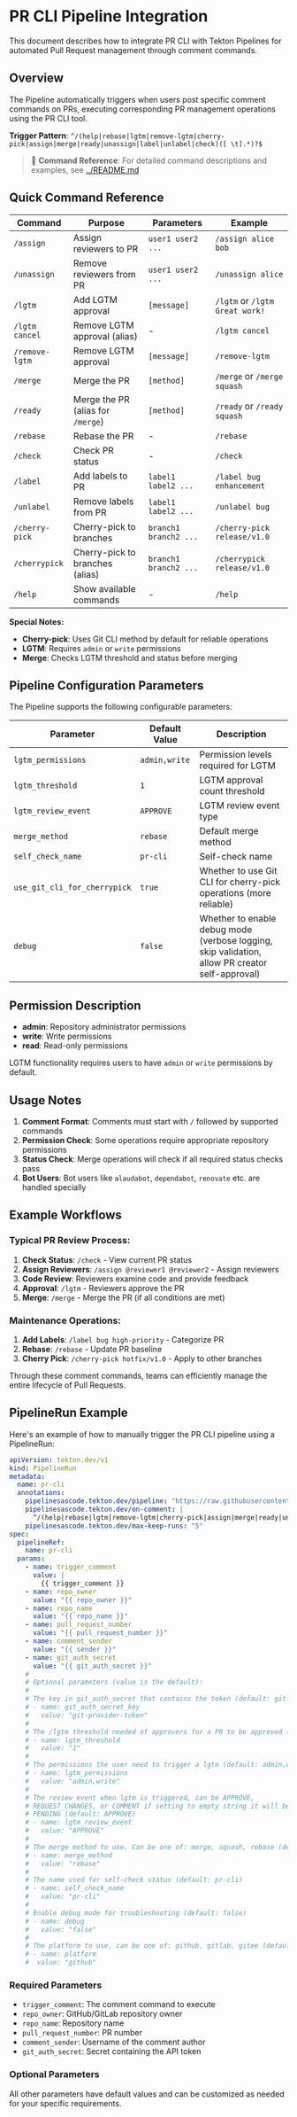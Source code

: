 # PR CLI Pipeline Integration

This document describes how to integrate PR CLI with Tekton Pipelines for automated Pull Request management through comment commands.

## Overview

The Pipeline automatically triggers when users post specific comment commands on PRs, executing corresponding PR management operations using the PR CLI tool.

**Trigger Pattern**: `^/(help|rebase|lgtm|remove-lgtm|cherry-pick|assign|merge|ready|unassign|label|unlabel|check)([ \t].*)?$`

> 📘 **Command Reference**: For detailed command descriptions and examples, see [../README.md](../README.md#supported-commands)

## Quick Command Reference

| Command | Purpose | Parameters | Example |
|---------|---------|------------|---------|
| `/assign` | Assign reviewers to PR | `user1 user2 ...` | `/assign alice bob` |
| `/unassign` | Remove reviewers from PR | `user1 user2 ...` | `/unassign alice` |
| `/lgtm` | Add LGTM approval | `[message]` | `/lgtm` or `/lgtm Great work!` |
| `/lgtm cancel` | Remove LGTM approval (alias) | - | `/lgtm cancel` |
| `/remove-lgtm` | Remove LGTM approval | `[message]` | `/remove-lgtm` |
| `/merge` | Merge the PR | `[method]` | `/merge` or `/merge squash` |
| `/ready` | Merge the PR (alias for `/merge`) | `[method]` | `/ready` or `/ready squash` |
| `/rebase` | Rebase the PR | - | `/rebase` |
| `/check` | Check PR status | - | `/check` |
| `/label` | Add labels to PR | `label1 label2 ...` | `/label bug enhancement` |
| `/unlabel` | Remove labels from PR | `label1 label2 ...` | `/unlabel bug` |
| `/cherry-pick` | Cherry-pick to branches | `branch1 branch2 ...` | `/cherry-pick release/v1.0` |
| `/cherrypick` | Cherry-pick to branches (alias) | `branch1 branch2 ...` | `/cherrypick release/v1.0` |
| `/help` | Show available commands | - | `/help` |

**Special Notes:**
- **Cherry-pick**: Uses Git CLI method by default for reliable operations
- **LGTM**: Requires `admin` or `write` permissions
- **Merge**: Checks LGTM threshold and status before merging

## Pipeline Configuration Parameters

The Pipeline supports the following configurable parameters:

| Parameter | Default Value | Description |
|-----------|---------------|-------------|
| `lgtm_permissions` | `admin,write` | Permission levels required for LGTM |
| `lgtm_threshold` | `1` | LGTM approval count threshold |
| `lgtm_review_event` | `APPROVE` | LGTM review event type |
| `merge_method` | `rebase` | Default merge method |
| `self_check_name` | `pr-cli` | Self-check name |
| `use_git_cli_for_cherrypick` | `true` | Whether to use Git CLI for cherry-pick operations (more reliable) |
| `debug` | `false` | Whether to enable debug mode (verbose logging, skip validation, allow PR creator self-approval) |

## Permission Description

- **admin**: Repository administrator permissions
- **write**: Write permissions
- **read**: Read-only permissions

LGTM functionality requires users to have `admin` or `write` permissions by default.

## Usage Notes

1. **Comment Format**: Comments must start with `/` followed by supported commands
2. **Permission Check**: Some operations require appropriate repository permissions
3. **Status Check**: Merge operations will check if all required status checks pass
4. **Bot Users**: Bot users like `alaudabot`, `dependabot`, `renovate` etc. are handled specially

## Example Workflows

### Typical PR Review Process:

1. **Check Status**: `/check` - View current PR status
2. **Assign Reviewers**: `/assign @reviewer1 @reviewer2` - Assign reviewers
3. **Code Review**: Reviewers examine code and provide feedback
4. **Approval**: `/lgtm` - Reviewers approve the PR
5. **Merge**: `/merge` - Merge the PR (if all conditions are met)

### Maintenance Operations:

1. **Add Labels**: `/label bug high-priority` - Categorize PR
2. **Rebase**: `/rebase` - Update PR baseline
3. **Cherry Pick**: `/cherry-pick hotfix/v1.0` - Apply to other branches

Through these comment commands, teams can efficiently manage the entire lifecycle of Pull Requests.

## PipelineRun Example

Here's an example of how to manually trigger the PR CLI pipeline using a PipelineRun:

```yaml
apiVersion: tekton.dev/v1
kind: PipelineRun
metadata:
  name: pr-cli
  annotations:
    pipelinesascode.tekton.dev/pipeline: "https://raw.githubusercontent.com/AlaudaDevops/toolbox/main/pr-cli/pipeline/pr-cli.yaml"
    pipelinesascode.tekton.dev/on-comment: |
      ^/(help|rebase|lgtm|remove-lgtm|cherry-pick|assign|merge|ready|unassign|label|unlabel|check)([ \t].*)?$
    pipelinesascode.tekton.dev/max-keep-runs: "5"
spec:
  pipelineRef:
    name: pr-cli
  params:
    - name: trigger_comment
      value: |
        {{ trigger_comment }}
    - name: repo_owner
      value: "{{ repo_owner }}"
    - name: repo_name
      value: "{{ repo_name }}"
    - name: pull_request_number
      value: "{{ pull_request_number }}"
    - name: comment_sender
      value: "{{ sender }}"
    - name: git_auth_secret
      value: "{{ git_auth_secret }}"
    #
    # Optional parameters (value is the default):
    #
    # The key in git_auth_secret that contains the token (default: git-provider-token)
    # - name: git_auth_secret_key
    #   value: "git-provider-token"
    #
    # The /lgtm threshold needed of approvers for a PR to be approved (default: 1)
    # - name: lgtm_threshold
    #   value: "1"
    #
    # The permissions the user need to trigger a lgtm (default: admin,write)
    # - name: lgtm_permissions
    #   value: "admin,write"
    #
    # The review event when lgtm is triggered, can be APPROVE,
    # REQUEST_CHANGES, or COMMENT if setting to empty string it will be set as
    # PENDING (default: APPROVE)
    # - name: lgtm_review_event
    #   value: "APPROVE"
    #
    # The merge method to use. Can be one of: merge, squash, rebase (default: rebase)
    # - name: merge_method
    #   value: "rebase"
    #
    # The name used for self-check status (default: pr-cli)
    # - name: self_check_name
    #   value: "pr-cli"
    #
    # Enable debug mode for troubleshooting (default: false)
    # - name: debug
    #   value: "false"
    #
    # The platform to use, can be one of: github, gitlab, gitee (default: github)
    # - name: platform
    #  value: "github"
```

### Required Parameters

- `trigger_comment`: The comment command to execute
- `repo_owner`: GitHub/GitLab repository owner
- `repo_name`: Repository name
- `pull_request_number`: PR number
- `comment_sender`: Username of the comment author
- `git_auth_secret`: Secret containing the API token

### Optional Parameters

All other parameters have default values and can be customized as needed for your specific requirements.
